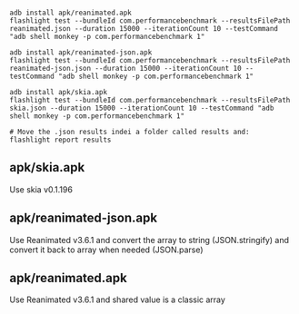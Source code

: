 ```

adb install apk/reanimated.apk
flashlight test --bundleId com.performancebenchmark --resultsFilePath reanimated.json --duration 15000 --iterationCount 10 --testCommand "adb shell monkey -p com.performancebenchmark 1"

adb install apk/reanimated-json.apk
flashlight test --bundleId com.performancebenchmark --resultsFilePath reanimated-json.json --duration 15000 --iterationCount 10 --testCommand "adb shell monkey -p com.performancebenchmark 1"

adb install apk/skia.apk
flashlight test --bundleId com.performancebenchmark --resultsFilePath skia.json --duration 15000 --iterationCount 10 --testCommand "adb shell monkey -p com.performancebenchmark 1"

# Move the .json results indei a folder called results and:
flashlight report results
```

## apk/skia.apk

Use skia v0.1.196

## apk/reanimated-json.apk

Use Reanimated v3.6.1 and convert the array to string (JSON.stringify)
and convert it back to array when needed (JSON.parse)

## apk/reanimated.apk

Use Reanimated v3.6.1 and shared value is a classic array
